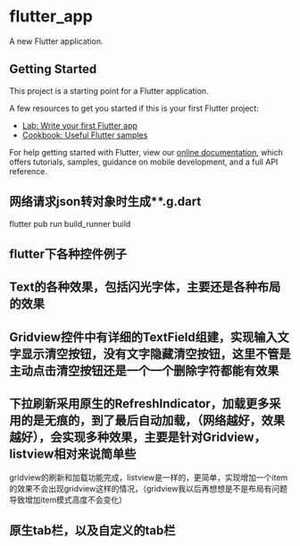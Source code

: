 # flutter_app

A new Flutter application.

## Getting Started

This project is a starting point for a Flutter application.

A few resources to get you started if this is your first Flutter project:

- [Lab: Write your first Flutter app](https://flutter.dev/docs/get-started/codelab)
- [Cookbook: Useful Flutter samples](https://flutter.dev/docs/cookbook)

For help getting started with Flutter, view our
[online documentation](https://flutter.dev/docs), which offers tutorials,
samples, guidance on mobile development, and a full API reference.

## 网络请求json转对象时生成**.g.dart
flutter pub run build_runner build

## flutter下各种控件例子

## Text的各种效果，包括闪光字体，主要还是各种布局的效果

## Gridview控件中有详细的TextField组建，实现输入文字显示清空按钮，没有文字隐藏清空按钮，这里不管是主动点击清空按钮还是一个一个删除字符都能有效果

## 下拉刷新采用原生的RefreshIndicator，加载更多采用的是无痕的，到了最后自动加载，（网络越好，效果越好），会实现多种效果，主要是针对Gridview，listview相对来说简单些
gridview的刷新和加载功能完成，listview是一样的，更简单，实现增加一个item的效果不会出现gridview这样的情况，（gridview我以后再想想是不是布局有问题导致增加item模式高度不会变化）

## 原生tab栏，以及自定义的tab栏
